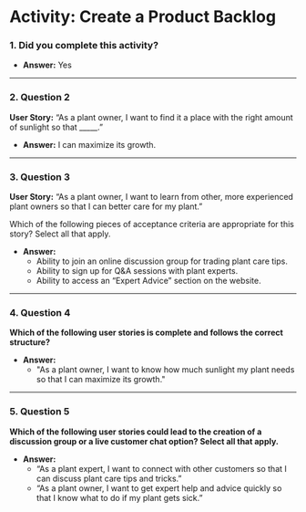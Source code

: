 # Activity: Create a Product Backlog

### 1. **Did you complete this activity?**
- **Answer:** Yes

---

### 2. **Question 2**
**User Story:** “As a plant owner, I want to find it a place with the right amount of sunlight so that _____.”

- **Answer:** I can maximize its growth.

---

### 3. **Question 3**
**User Story:** “As a plant owner, I want to learn from other, more experienced plant owners so that I can better care for my plant.”

Which of the following pieces of acceptance criteria are appropriate for this story? Select all that apply.

- **Answer:**
  - Ability to join an online discussion group for trading plant care tips.
  - Ability to sign up for Q&A sessions with plant experts.
  - Ability to access an “Expert Advice” section on the website.

---

### 4. **Question 4**
**Which of the following user stories is complete and follows the correct structure?**

- **Answer:**  
  - "As a plant owner, I want to know how much sunlight my plant needs so that I can maximize its growth."

---

### 5. **Question 5**
**Which of the following user stories could lead to the creation of a discussion group or a live customer chat option? Select all that apply.**

- **Answer:**
  - “As a plant expert, I want to connect with other customers so that I can discuss plant care tips and tricks.”
  - “As a plant owner, I want to get expert help and advice quickly so that I know what to do if my plant gets sick.”
